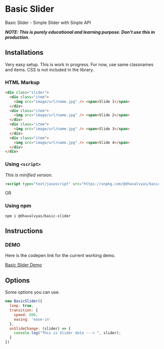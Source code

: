 # Basic Slider

Basic Slider - Simple Slider with Sinple API

**_NOTE: This is purely educational and learning purpose. Don't use this in production._**

## Installations

Very easy setup. This is work in progress. For now, use same classnames and items. CSS is not included in the library.

### HTML Markup

```html
<div class="slider">
  <div class="item">
    <img src="image/url/name.jpg" /> <span>Slide 1</span>
  </div>
  <div class="item">
    <img src="image/url/name.jpg" /> <span>Slide 2</span>
  </div>
  <div class="item">
    <img src="image/url/name.jpg" /> <span>Slide 3</span>
  </div>
  <div class="item">
    <img src="image/url/name.jpg" /> <span>Slide 4</span>
  </div>
</div>
```

### Using `<script>`

_This is minified version._

```html
<script type="text/javascript" src="https://unpkg.com/@dhavalvyas/basic-slider/dist/index.js"></script>
```

OR

### Using npm

`npm i @dhavalvyas/basic-slider`

## Instructions

### DEMO

Here is the codepen link for the current working demo.

[Basic Slider Demo](https://codepen.io/cooldhavs/full/vvBKzr "Basic Slider Demo")

## Options

Some options you can use.

```javascript
new BasicSlider({
  loop: true,
  transition: {
    speed: 800,
    easing: 'ease-in'
  },
  onSlideChange: (slider) => {
    console.log("This is Slider data ---> ", slider);
  }
})
```
